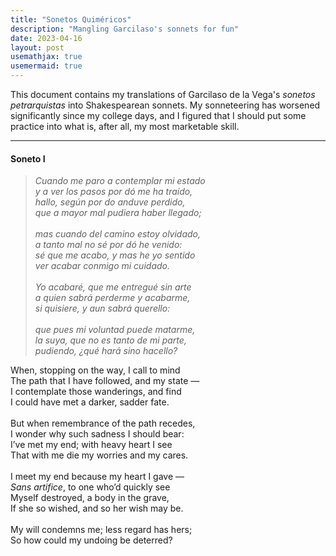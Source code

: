 ```yaml
---
title: "Sonetos Quiméricos"
description: "Mangling Garcilaso's sonnets for fun"
date: 2023-04-16
layout: post
usemathjax: true
usemermaid: true
---
```


This document contains my translations of Garcilaso de la Vega's _sonetos petrarquistas_
into Shakespearean sonnets.
My sonneteering has worsened significantly since my college days,
and I figured that I should put some practice into what is, after all, my most marketable skill.

---

#### Soneto I

> _Cuando me paro a contemplar mi estado \
> y a ver los pasos por dó me ha traído, \
> hallo, según por do anduve perdido, \
> que a mayor mal pudiera haber llegado; \
> \
> mas cuando del camino estoy olvidado, \
> a tanto mal no sé por dó he venido: \
> sé que me acabo, y mas he yo sentido \
> ver acabar conmigo mi cuidado. \
> \
> Yo acabaré, que me entregué sin arte \
> a quien sabrá perderme y acabarme, \
> si quisiere, y aun sabrá querello: \
> \
> que pues mi voluntad puede matarme, \
> la suya, que no es tanto de mi parte, \
> pudiendo, ¿qué hará sino hacello?_

When, stopping on the way, I call to mind \
The path that I have followed, and my state — \
I contemplate those wanderings, and find \
I could have met a darker, sadder fate. \
\
But when remembrance of the path recedes, \
I wonder why such sadness I should bear: \
I’ve met my end; with heavy heart I see \
That with me die my worries and my cares. \
\
I meet my end because my heart I gave — \
_Sans artifice_, to one who’d quickly see \
Myself destroyed, a body in the grave, \
If she so wished, and so her wish may be. \
\
My will condemns me; less regard has hers; \
So how could my undoing be deterred?
